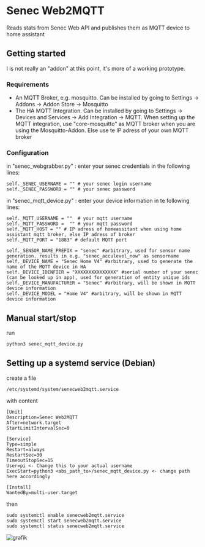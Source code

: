 # Senec Web2MQTT
Reads stats from Senec Web API and publishes them as MQTT device to home assistant

## Getting started
I is not really an "addon" at this point, it's more of a working prototype.

### Requirements
- An MQTT Broker, e.g. mosquitto. Can be installed by going to Settings -> Addons -> Addon Store -> Mosquitto
- The HA MQTT Integration. Can be installed by going to Settings -> Devices and Services -> Add Integration -> MQTT. 
When setting up the MQTT integration, use "core-mosquitto" as MQTT broker when you are using the Mosquitto-Addon. Else use te IP adress of your own MQTT broker

### Configuration
in "senec_webgrabber.py" :
enter your senec credentials in the following lines:
```
self._SENEC_USERNAME = "" # your senec login username
self._SENEC_PASSWORD = "" # your senec password
```

in "senec_mqtt_device.py" :
enter your device information in te following lines:
```
self._MQTT_USERNAME = ""  # your mqtt username
self._MQTT_PASSWORD =  "" # your mqtt password
self._MQTT_HOST = "" # IP adress of homeassitant when using home assistant mqtt broker, else IP adress of broker
self._MQTT_PORT = "1883" # default MQTT port

self._SENSOR_NAME_PREFIX = "senec" #arbitrary, used for sensor name generation. results in e.g. "senec_acculevel_now" as sensorname
self._DEVICE_NAME = "Senec Home V4" #arbitrary, used to generate the name of the MQTT device in HA
self._DEVICE_IDENFIER = "XXXXXXXXXXXXXXX" #serial number of your senec (can be looked up in app), used for generation of entity unique ids
self._DEVICE_MANUFACTURER = "Senec" #arbitrary, will be shown in MQTT device information
self._DEVICE_MODEL = "Home V4" #arbitrary, will be shown in MQTT device information
```

## Manual start/stop
run
```bash
python3 senec_mqtt_device.py
``` 

## Setting up a systemd service (Debian)
create a file 
```
/etc/systemd/system/senecweb2mqtt.service
```
with content
```
[Unit]
Description=Senec Web2MQTT
After=network.target
StartLimitIntervalSec=0

[Service]
Type=simple
Restart=always
RestartSec=30
TimeoutStopSec=15
User=pi <- Change this to your actual username
ExecStart=python3 <abs_path_to>/senec_mqtt_device.py <- change path here accordingly

[Install]
WantedBy=multi-user.target
```

then
```
sudo systemctl enable senecweb2mqtt.service
sudo systemctl start senecweb2mqtt.service
sudo systemctl status senecweb2mqtt.service
```

![grafik](https://github.com/mstuettgen/homeassistant-addons/assets/10927858/a0d2c28b-7ee6-4267-847b-80b5509108c0)



